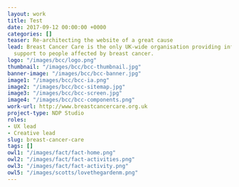 ```yaml
---
layout: work
title: Test
date: 2017-09-12 00:00:00 +0000
categories: []
teaser: Re-architecting the website of a great cause
lead: Breast Cancer Care is the only UK-wide organisation providing information and
  support to people affected by breast cancer.
logo: "/images/bcc/logo.png"
thumbnail: "/images/bcc/bcc-thumbnail.jpg"
banner-image: "/images/bcc/bcc-banner.jpg"
image1: "/images/bcc/bcc-ia.png"
image2: "/images/bcc/bcc-sitemap.jpg"
image3: "/images/bcc/bcc-screen.jpg"
image4: "/images/bcc/bcc-components.png"
work-url: http://www.breastcancercare.org.uk
project-type: NDP Studio
roles:
- UX lead
- Creative lead
slug: breast-cancer-care
tags: []
owl1: "/images/fact/fact-home.png"
owl2: "/images/fact/fact-activities.png"
owl3: "/images/fact/fact-activity.png"
owl5: "/images/scotts/lovethegardenm.png"
---
```

